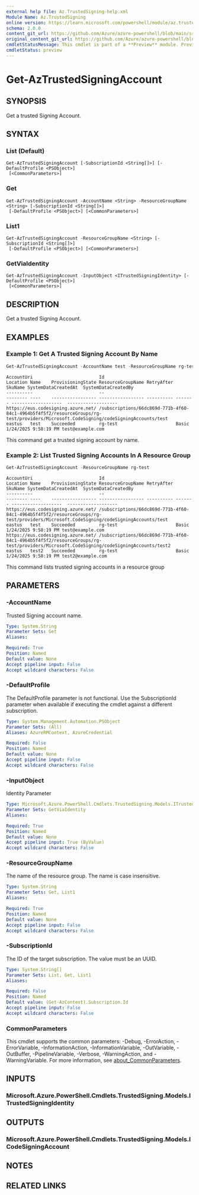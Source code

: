```yaml
---
external help file: Az.TrustedSigning-help.xml
Module Name: Az.TrustedSigning
online version: https://learn.microsoft.com/powershell/module/az.trustedsigning/get-aztrustedsigningaccount
schema: 2.0.0
content_git_url: https://github.com/Azure/azure-powershell/blob/main/src/TrustedSigning/TrustedSigning/help/Get-AzTrustedSigningAccount.md
original_content_git_url: https://github.com/Azure/azure-powershell/blob/main/src/TrustedSigning/TrustedSigning/help/Get-AzTrustedSigningAccount.md
cmdletStatusMessage: This cmdlet is part of a **Preview** module. Preview versions aren't recommended for use in production environments. For more information, see https://aka.ms/azps-refstatus.
cmdletStatus: preview
---
```

# Get-AzTrustedSigningAccount

## SYNOPSIS
Get a trusted Signing Account.

## SYNTAX

### List (Default)
```
Get-AzTrustedSigningAccount [-SubscriptionId <String[]>] [-DefaultProfile <PSObject>]
 [<CommonParameters>]
```

### Get
```
Get-AzTrustedSigningAccount -AccountName <String> -ResourceGroupName <String> [-SubscriptionId <String[]>]
 [-DefaultProfile <PSObject>] [<CommonParameters>]
```

### List1
```
Get-AzTrustedSigningAccount -ResourceGroupName <String> [-SubscriptionId <String[]>]
 [-DefaultProfile <PSObject>] [<CommonParameters>]
```

### GetViaIdentity
```
Get-AzTrustedSigningAccount -InputObject <ITrustedSigningIdentity> [-DefaultProfile <PSObject>]
 [<CommonParameters>]
```

## DESCRIPTION
Get a trusted Signing Account.

## EXAMPLES

### Example 1: Get A Trusted Signing Account By Name
```powershell
Get-AzTrustedSigningAccount -AccountName test -ResourceGroupName rg-test
```

```output
AccountUri                         Id                                                                                                                                     Location Name    ProvisioningState ResourceGroupName RetryAfter SkuName SystemDataCreatedAt  SystemDataCreatedBy
----------                         --                                                                                                                                     -------- ----    ----------------- ----------------- ---------- ------- -------------------  -------------------
https://eus.codesigning.azure.net/ /subscriptions/66dc869d-771b-4f60-84c1-4964b5f4f5f2/resourceGroups/rg-test/providers/Microsoft.CodeSigning/codeSigningAccounts/test    eastus   test    Succeeded         rg-test                      Basic   1/24/2025 9:58:19 PM test@example.com
```

This command get a trusted signing account by name.

### Example 2: List Trusted Signing Accounts In A Resource Group
```powershell
Get-AzTrustedSigningAccount -ResourceGroupName rg-test
```

```output
AccountUri                         Id                                                                                                                                     Location Name    ProvisioningState ResourceGroupName RetryAfter SkuName SystemDataCreatedAt  SystemDataCreatedBy
----------                         --                                                                                                                                     -------- ----    ----------------- ----------------- ---------- ------- -------------------  -------------------
https://eus.codesigning.azure.net/ /subscriptions/66dc869d-771b-4f60-84c1-4964b5f4f5f2/resourceGroups/rg-test/providers/Microsoft.CodeSigning/codeSigningAccounts/test    eastus   test    Succeeded         rg-test                      Basic   1/24/2025 9:58:19 PM test@example.com
https://eus.codesigning.azure.net/ /subscriptions/66dc869d-771b-4f60-84c1-4964b5f4f5f2/resourceGroups/rg-test/providers/Microsoft.CodeSigning/codeSigningAccounts/test2   eastus   test2   Succeeded         rg-test                      Basic   1/24/2025 9:58:19 PM test2@example.com
```

This command lists trusted signing accounts in a resource group

## PARAMETERS

### -AccountName
Trusted Signing account name.

```yaml
Type: System.String
Parameter Sets: Get
Aliases:

Required: True
Position: Named
Default value: None
Accept pipeline input: False
Accept wildcard characters: False
```

### -DefaultProfile
The DefaultProfile parameter is not functional.
Use the SubscriptionId parameter when available if executing the cmdlet against a different subscription.

```yaml
Type: System.Management.Automation.PSObject
Parameter Sets: (All)
Aliases: AzureRMContext, AzureCredential

Required: False
Position: Named
Default value: None
Accept pipeline input: False
Accept wildcard characters: False
```

### -InputObject
Identity Parameter

```yaml
Type: Microsoft.Azure.PowerShell.Cmdlets.TrustedSigning.Models.ITrustedSigningIdentity
Parameter Sets: GetViaIdentity
Aliases:

Required: True
Position: Named
Default value: None
Accept pipeline input: True (ByValue)
Accept wildcard characters: False
```

### -ResourceGroupName
The name of the resource group.
The name is case insensitive.

```yaml
Type: System.String
Parameter Sets: Get, List1
Aliases:

Required: True
Position: Named
Default value: None
Accept pipeline input: False
Accept wildcard characters: False
```

### -SubscriptionId
The ID of the target subscription.
The value must be an UUID.

```yaml
Type: System.String[]
Parameter Sets: List, Get, List1
Aliases:

Required: False
Position: Named
Default value: (Get-AzContext).Subscription.Id
Accept pipeline input: False
Accept wildcard characters: False
```

### CommonParameters
This cmdlet supports the common parameters: -Debug, -ErrorAction, -ErrorVariable, -InformationAction, -InformationVariable, -OutVariable, -OutBuffer, -PipelineVariable, -Verbose, -WarningAction, and -WarningVariable. For more information, see [about_CommonParameters](http://go.microsoft.com/fwlink/?LinkID=113216).

## INPUTS

### Microsoft.Azure.PowerShell.Cmdlets.TrustedSigning.Models.ITrustedSigningIdentity

## OUTPUTS

### Microsoft.Azure.PowerShell.Cmdlets.TrustedSigning.Models.ICodeSigningAccount

## NOTES

## RELATED LINKS

